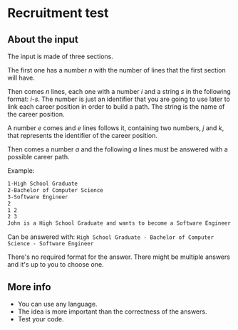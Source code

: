 # Recruitment test

## About the input

The input is made of three sections.

The first one has a number *n* with the number of lines that the first section will have.

Then comes *n* lines, each one with a number *i* and a string *s* in the following format: *i*-*s*. The number is just an identifier that you are going to use later to link each career position in order to build a path. The string is the name of the career position.

A number *e* comes and *e* lines follows it, containing two numbers, *j* and *k*, that represents the identifier of the career position.

Then comes a number *a* and the following *a* lines must be answered with a possible career path.

Example:
```3
1-High School Graduate
2-Bachelor of Computer Science
3-Software Engineer
2
1 2
2 3
John is a High School Graduate and wants to become a Software Engineer
```

Can be answered with:
`High School Graduate - Bachelor of Computer Science - Software Engineer`

There's no required format for the answer. There might be multiple answers and it's up to you to choose one.

## More info

* You can use any language.
* The idea is more important than the correctness of the answers.
* Test your code.
